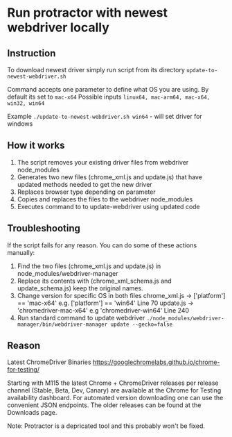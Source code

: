 # Run protractor with newest webdriver locally

## Instruction
To download newest driver simply run script from its directory
`update-to-newest-webdriver.sh`

Command accepts one parameter to define what OS you are using. By default its set to `mac-x64`
Possible inputs `linux64, mac-arm64, mac-x64, win32, win64`

Example `./update-to-newest-webdriver.sh win64` - will set driver for windows

## How it works
1. The script removes your existing driver files from webdriver node_modules
2. Generates two new files (chrome_xml.js and update.js) that have updated methods needed to get the new driver
3. Replaces browser type depending on parameter
4. Copies and replaces the files to the webdriver node_modules
5. Executes command to to update-webdriver using updated code

## Troubleshooting
If the script fails for any reason. You can do some of these actions manually:
1. Find the two files (chrome_xml.js and update.js) in node_modules/webdriver-manager
2. Replace its contents with (chrome_xml_schema.js and update_schema.js) keep the original names.
3. Change version for specific OS in both files
    chrome_xml.js -> ['platform'] == 'mac-x64' e.g. ['platform'] == 'win64' Line 70
    update.js -> 'chromedriver-mac-x64' e.g 'chromedriver-win64' Line 240
4. Run standard command to update webdriver `./node_modules/webdriver-manager/bin/webdriver-manager update --gecko=false`



## Reason
Latest ChromeDriver Binaries https://googlechromelabs.github.io/chrome-for-testing/

Starting with M115 the latest Chrome + ChromeDriver releases per release channel (Stable, Beta, Dev, Canary) are available at the Chrome for Testing availability dashboard. For automated version downloading one can use the convenient JSON endpoints.
The older releases can be found at the Downloads page.


Note: Protractor is a depricated tool and this probably won't be fixed.